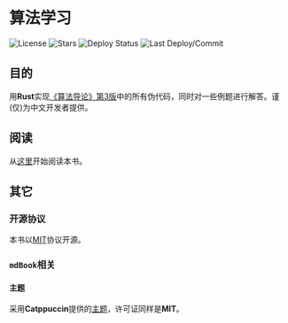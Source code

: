 # 算法学习
![License](https://img.shields.io/github/license/TickPoints/algorithm_learning)
![Stars](https://img.shields.io/badge/dynamic/json?colorA=0D1117&colorB=1F6FEB&label=Stars&query=$.stargazers_count&url=https://api.github.com/repos/TickPoints/algorithm_learning)
![Deploy Status](https://img.shields.io/github/deployments/tickpoints/algorithm_learning/github-pages?label=Deploy%20Status&colorA=1e1e3f&colorB=a162e8)
![Last Deploy/Commit](https://img.shields.io/github/last-commit/TickPoints/algorithm_learning/main?label=Deploy%20Status&colorA=1e1e3f&colorB=20c997)
## 目的
用**Rust**实现[《算法导论》第3版](https://github.com/0voice/expert_readed_books/blob/master/%E8%AE%A1%E7%AE%97%E6%9C%BA%E7%A7%91%E5%AD%A6/%E7%AE%97%E6%B3%95%E5%AF%BC%E8%AE%BA_%E5%8E%9F%E4%B9%A6%E7%AC%AC3%E7%89%88_CHS.pdf)中的所有伪代码，同时对一些例题进行解答。谨(仅)为中文开发者提供。
## 阅读
从[这里](https://tickpoints.github.io/algorithm_learning)开始阅读本书。
## 其它
### 开源协议
本书以[MIT](https://choosealicense.com/licenses/mit/#)协议开源。
### `mdBook`相关
#### 主题
采用**Catppuccin**提供的[主题](https://github.com/catppuccin/mdBook?tab=readme-ov-file)，许可证同样是**MIT**。
